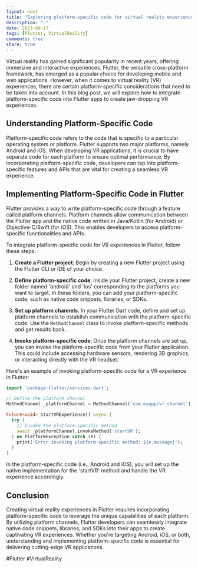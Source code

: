 ```yaml
---
layout: post
title: "Exploring platform-specific code for virtual reality experiences in Flutter."
description: " "
date: 2023-09-17
tags: [Flutter, VirtualReality]
comments: true
share: true
---
```


Virtual reality has gained significant popularity in recent years, offering immersive and interactive experiences. Flutter, the versatile cross-platform framework, has emerged as a popular choice for developing mobile and web applications. However, when it comes to virtual reality (VR) experiences, there are certain platform-specific considerations that need to be taken into account. In this blog post, we will explore how to integrate platform-specific code into Flutter apps to create jaw-dropping VR experiences.

## Understanding Platform-Specific Code

Platform-specific code refers to the code that is specific to a particular operating system or platform. Flutter supports two major platforms, namely Android and iOS. When developing VR applications, it is crucial to have separate code for each platform to ensure optimal performance. By incorporating platform-specific code, developers can tap into platform-specific features and APIs that are vital for creating a seamless VR experience.

## Implementing Platform-Specific Code in Flutter

Flutter provides a way to write platform-specific code through a feature called platform channels. Platform channels allow communication between the Flutter app and the native code written in Java/Kotlin (for Android) or Objective-C/Swift (for iOS). This enables developers to access platform-specific functionalities and APIs.

To integrate platform-specific code for VR experiences in Flutter, follow these steps:

1. **Create a Flutter project**: Begin by creating a new Flutter project using the Flutter CLI or IDE of your choice.

2. **Define platform-specific code**: Inside your Flutter project, create a new folder named 'android' and 'ios' corresponding to the platforms you want to target. In these folders, you can add your platform-specific code, such as native code snippets, libraries, or SDKs.

3. **Set up platform channels**: In your Flutter Dart code, define and set up platform channels to establish communication with the platform-specific code. Use the `MethodChannel` class to invoke platform-specific methods and get results back.

4. **Invoke platform-specific code**: Once the platform channels are set up, you can invoke the platform-specific code from your Flutter application. This could include accessing hardware sensors, rendering 3D graphics, or interacting directly with the VR headset.

Here's an example of invoking platform-specific code for a VR experience in Flutter:

```dart
import 'package:flutter/services.dart';

// Define the platform channel
MethodChannel _platformChannel = MethodChannel('com.myapp/vr_channel');

Future<void> startVRExperience() async {
  try {
    // Invoke the platform-specific method
    await _platformChannel.invokeMethod('startVR');
  } on PlatformException catch (e) {
    print('Error invoking platform-specific method: ${e.message}');
  }
}
```

In the platform-specific code (i.e., Android and iOS), you will set up the native implementation for the 'startVR' method and handle the VR experience accordingly.

## Conclusion

Creating virtual reality experiences in Flutter requires incorporating platform-specific code to leverage the unique capabilities of each platform. By utilizing platform channels, Flutter developers can seamlessly integrate native code snippets, libraries, and SDKs into their apps to create captivating VR experiences. Whether you're targeting Android, iOS, or both, understanding and implementing platform-specific code is essential for delivering cutting-edge VR applications.

#Flutter #VirtualReality
